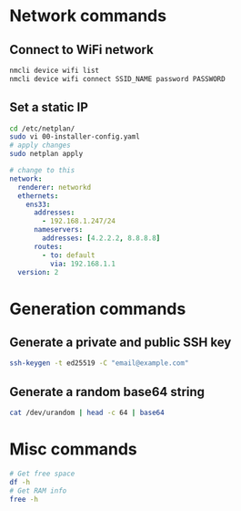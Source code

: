 # Network commands

## Connect to WiFi network

```bash
nmcli device wifi list
nmcli device wifi connect SSID_NAME password PASSWORD
```

## Set a static IP

```bash
cd /etc/netplan/
sudo vi 00-installer-config.yaml
# apply changes 
sudo netplan apply
```

```yml
# change to this
network:
  renderer: networkd
  ethernets:
    ens33:
      addresses:
        - 192.168.1.247/24
      nameservers:
        addresses: [4.2.2.2, 8.8.8.8]
      routes:
        - to: default
          via: 192.168.1.1
  version: 2
```

# Generation commands

## Generate a private and public SSH key

```bash
ssh-keygen -t ed25519 -C "email@example.com"
```

## Generate a random base64 string

```bash
cat /dev/urandom | head -c 64 | base64
```

# Misc commands

```bash
# Get free space
df -h
# Get RAM info
free -h
```
